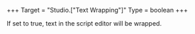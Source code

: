 +++
Target = "Studio.["Text Wrapping"]"
Type = boolean
+++

If set to true, text in the script editor will be wrapped.